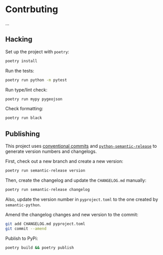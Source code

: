 # Contrbuting

...

## Hacking

Set up the project with `poetry`:

```sh
poetry install
```

Run the tests:

```sh
poetry run python -m pytest
```

Run type/lint check:

```sh
poetry run mypy pygeojson
```

Check formatting:

```sh
poetry run black
```

## Publishing

This project uses
[conventional commits](https://www.conventionalcommits.org/en/v1.0.0/) and 
[`python-semantic-release`](https://github.com/relekang/python-semantic-release)
to generate version numbers and changelogs.

First, check out a new branch and create a new version:

```sh
poetry run semantic-release version
```

Then, create the changelog and update the `CHANGELOG.md` manually:

```sh
poetry run semantic-release changelog
```

Also, update the version number in `pyproject.toml` to the one
created by `semantic-python`.

Amend the changelog changes and new version to the commit:

```sh
git add CHANGELOG.md pyproject.toml
git commit --amend
```

Publish to PyPi:

```sh
poetry build && poetry publish
```

